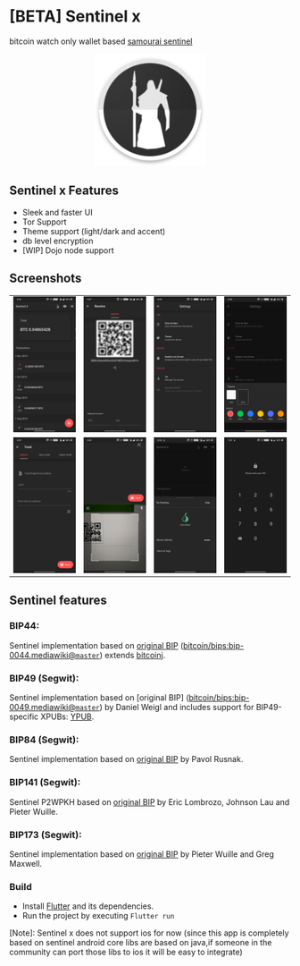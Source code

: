

# [BETA] Sentinel x
bitcoin watch only wallet based [samourai sentinel](https://github.com/Samourai-Wallet/sentinel-android)

<div align="center">
  <img src="./art/ic_launcher.png" width=200> 
</div>

## Sentinel x Features

* Sleek and faster UI
* Tor Support
* Theme support (light/dark and accent)
* db level encryption
* [WIP] Dojo node support


## Screenshots

<div style="text-align: center"><table>
<tr>
  <td style="text-align: center">
     <img src="art/1.png" width="554"/></a>
</td>
<td style="text-align: center">
 <img src="art/2.png" width="554" />
 </td>
<td style="text-align: center">
 <img src="art/3.png" width="554"/>
 </td>
  <td style="text-align: center">
   <img src="art/4.png" width="554"/>
   </td>
 </tr>
 <tr>
   <td style="text-align: center">
      <img src="art/5.png" width="554"/></a>
 </td>
 <td style="text-align: center">
  <img src="art/6.png" width="554" />
  </td>
 <td style="text-align: center">
  <img src="art/7.png" width="554"/>
  </td>
   <td style="text-align: center">
    <img src="art/8.png" width="554"/>
    </td>
  </tr>
 </table>
 </div>
 
 
## Sentinel features

### BIP44:
Sentinel implementation based on [original BIP](https://github.com/bitcoin/bips/blob/master/bip-0044.mediawiki) ([bitcoin/bips:bip-0044.mediawiki@`master`](https://github.com/bitcoin/bips/blob/master/bip-0044.mediawiki)) extends [bitcoinj](https://bitcoinj.github.io/).

### BIP49 (Segwit):
Sentinel implementation based on [original BIP] ([bitcoin/bips:bip-0049.mediawiki@`master`](https://github.com/bitcoin/bips/blob/master/bip-0049.mediawiki)) by Daniel Weigl and includes support for BIP49-specific XPUBs: [YPUB](https://github.com/Samourai-Wallet/sentinel-android/issues/16).

### BIP84 (Segwit):
Sentinel implementation based on [original BIP](https://github.com/bitcoin/bips/blob/master/bip-0084.mediawiki) by Pavol Rusnak.

### BIP141 (Segwit):
Sentinel P2WPKH based on [original BIP](https://github.com/bitcoin/bips/blob/master/bip-0141.mediawiki) by Eric Lombrozo, Johnson Lau and Pieter Wuille.

### BIP173 (Segwit):
Sentinel implementation based on [original BIP](https://github.com/bitcoin/bips/blob/master/bip-0173.mediawiki) by Pieter Wuille and Greg Maxwell.

### Build

- Install [Flutter](https://flutter.dev/)  and its dependencies.
- Run the project by executing ``Flutter run``

[Note]:  Sentinel x does not support ios for now (since this app is completely based on sentinel android core libs are based on java,if someone in the community can port those libs to ios it will be easy to integrate)

